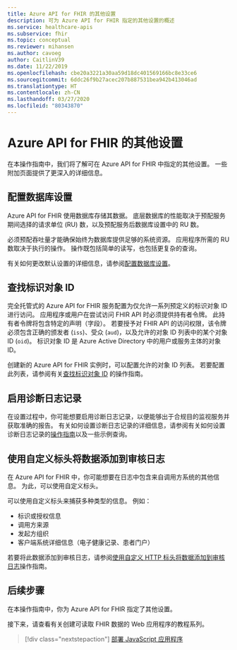 ```yaml
---
title: Azure API for FHIR 的其他设置
description: 可为 Azure API for FHIR 指定的其他设置的概述
ms.service: healthcare-apis
ms.subservice: fhir
ms.topic: conceptual
ms.reviewer: mihansen
ms.author: cavoeg
author: CaitlinV39
ms.date: 11/22/2019
ms.openlocfilehash: cbe20a3221a30aa59d18dc401569166bc8e33ce6
ms.sourcegitcommit: 6ddc26f9b27acec207b887531bea942b413046ad
ms.translationtype: HT
ms.contentlocale: zh-CN
ms.lasthandoff: 03/27/2020
ms.locfileid: "80343870"
---
```

# <a name="additional-settings-for-azure-api-for-fhir"></a>Azure API for FHIR 的其他设置

在本操作指南中，我们将了解可在 Azure API for FHIR 中指定的其他设置。 一些附加页面提供了更深入的详细信息。

## <a name="configure-database-settings"></a>配置数据库设置

Azure API for FHIR 使用数据库存储其数据。 底层数据库的性能取决于预配服务期间选择的请求单位 (RU) 数，以及预配服务后数据库设置中的 RU 数。

必须预配吞吐量才能确保始终为数据库提供足够的系统资源。 应用程序所需的 RU 数取决于执行的操作。 操作既包括简单的读写，也包括更复杂的查询。

有关如何更改默认设置的详细信息，请参阅[配置数据库设置](configure-database.md)。

## <a name="find-identity-object-ids"></a>查找标识对象 ID
完全托管式的 Azure API for FHIR 服务配置为仅允许一系列预定义的标识对象 ID 进行访问。 应用程序或用户在尝试访问 FHIR API 时必须提供持有者令牌。 此持有者令牌将包含特定的声明（字段）。 若要授予对 FHIR API 的访问权限，该令牌必须包含正确的颁发者 (`iss`)、受众 (`aud`)，以及允许的对象 ID 列表中的某个对象 ID (`oid`)。 标识对象 ID 是 Azure Active Directory 中的用户或服务主体的对象 ID。

创建新的 Azure API for FHIR 实例时，可以配置允许的对象 ID 列表。 若要配置此列表，请参阅有关[查找标识对象 ID](find-identity-object-ids.md) 的操作指南。

## <a name="enable-diagnostic-logging"></a>启用诊断日志记录
在设置过程中，你可能想要启用诊断日志记录，以便能够出于合规目的监视服务并获取准确的报告。 有关如何设置诊断日志记录的详细信息，请参阅有关如何设置诊断日志记录的[操作指南](enable-diagnostic-logging.md)以及一些示例查询。 

## <a name="use-custom-headers-to-add-data-to-audit-logs"></a>使用自定义标头将数据添加到审核日志
在 Azure API for FHIR 中，你可能想要在日志中包含来自调用方系统的其他信息。 为此，可以使用自定义标头。

可以使用自定义标头来捕获多种类型的信息。 例如：

* 标识或授权信息
* 调用方来源
* 发起方组织
* 客户端系统详细信息（电子健康记录、患者门户）

若要将此数据添加到审核日志，请参阅[使用自定义 HTTP 标头将数据添加到审核日志](use-custom-headers.md)操作指南。

## <a name="next-steps"></a>后续步骤

在本操作指南中，你为 Azure API for FHIR 指定了其他设置。

接下来，请查看有关创建可读取 FHIR 数据的 Web 应用程序的教程系列。

>[!div class="nextstepaction"]
>[部署 JavaScript 应用程序](tutorial-web-app-fhir-server.md)